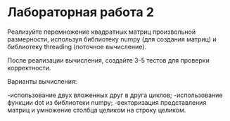 # Лабораторная работа 2

Реализуйте перемножение квадратных матриц произвольной размерности, используя библиотеку numpy (для создания матриц) и библиотеку threading (поточное вычисление).

После реализации вычисления, создайте 3-5 тестов для проверки корректности.

Варианты вычисления:

-использование двух вложенных друг в друга циклов;
-использование функции dot из библиотеки numpy;
-векторизация представления матриц и умножение столбца целиком на строку целиком.
